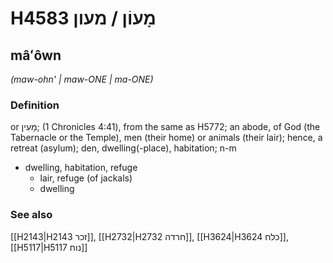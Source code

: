 # H4583 מָעוֹן / מעון

## mâʻôwn

_(maw-ohn' | maw-ONE | ma-ONE)_

### Definition

or מָעִין; (1 Chronicles 4:41), from the same as H5772; an abode, of God (the Tabernacle or the Temple), men (their home) or animals (their lair); hence, a retreat (asylum); den, dwelling(-place), habitation; n-m

- dwelling, habitation, refuge
  - lair, refuge (of jackals)
  - dwelling

### See also

[[H2143|H2143 זכר]], [[H2732|H2732 חרדה]], [[H3624|H3624 כלח]], [[H5117|H5117 נוח]]
